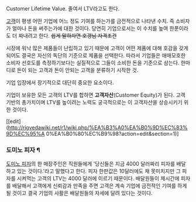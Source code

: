 Customer Lifetime Value. 줄여서 LTV라고도 한다.

[고객](%EA%B3%A0%EA%B0%9D.md)이 평생 어떤 기업에 어느 정도 기여를 하는가를 금전적으로 나타낸 수치. 즉 소비자가
얼마나 돈을 써주는가에 대한 것이다. 당연히 기업으로서는 이 수치를 높여 한푼이라도 더 짜내려고 한다. <del>쉽게 말하자면 호갱님
자격조건</del>

시장에 워낙 많은 제품들이 난립하고 있기 때문에 고객이 어떤 제품에 대해 호감을 갖게 되어도 결국은 자신의 독단의 기준으로 제품을 선택한다.
따라서 기업들은 애매모호한 소비자 선호도를 측정하기보다는 실질적으로 그들이 소비한 돈을 기준으로 삼는다. 한마디로 돈이 되는 고객과 돈이
안되는 고객을 분류하기 시작한 것.

기업 입장에서 장기적으로 대단히 중요한 요소이다.

기업이 보유한 모든 고객의 LTV를 합하면 **고객자산**(Customer Equity)가 된다. 고객 기반의 총가치이며 LTV를 높이려는
노력도 궁극적으로는 이 고객자산을 상승시키기 위한 것이다.

[[edit](http://rigvedawiki.net/r1/wiki.php/%EA%B3%A0%EA%B0%9D%EC%83%9D%EC%95%A
0%EA%B0%80%EC%B9%98?action=edit&section=1)]

### 도미노 피자 ¶

[도미노 피자](%EB%8F%84%EB%AF%B8%EB%85%B8%20%ED%94%BC%EC%9E%90.md)의 한 매장주인은
직원들에게 '당신들은 지금 4000 달러짜리 피자를 배달하고 있는 것이다.'라고 말했다고 한다. 피자 한판값은 10달러에도 채 못미치지만 그
피자를 시켜먹는 고객의 LTV는 4000 달러에 이르기 때문이다. 배달원들이 제시간에 피자를 배달해서 고객에게 신뢰감과 만족을 주면 고객은
계속 기업에 금전적인 기여를 하게 될 것이고 결국 기업의 사활은 배달원들의 자세에 달려 있다는 것이다.

